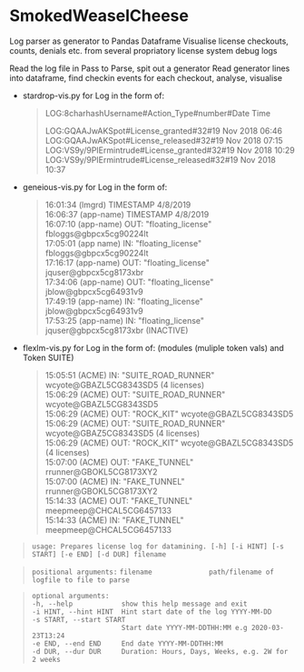 # SmokedWeaselCheese
Log parser as generator to Pandas Dataframe
Visualise license checkouts, counts, denials etc. from several propriatory license system debug logs

Read the log file in Pass  to Parse, spit out a generator
Read generator lines into dataframe, find checkin events for each checkout, analyse, visualise

* stardrop-vis.py for Log in the form of: 

  > LOG:8charhashUsername#Action_Type#number#Date Time
  >
  > LOG:GQAAJwAKSpot#License_granted#32#19 Nov 2018 06:46  
  > LOG:GQAAJwAKSpot#License_released#32#19 Nov 2018 07:15  
  > LOG:VS9y/9PIErmintrude#License_granted#32#19 Nov 2018 10:29  
  > LOG:VS9y/9PIErmintrude#License_released#32#19 Nov 2018 10:37  

* geneious-vis.py for Log in the form of:

  > 16:01:34 (lmgrd) TIMESTAMP 4/8/2019  
  > 16:06:37 (app-name) TIMESTAMP 4/8/2019  
  > 16:07:10 (app-name) OUT: "floating_license" fbloggs@gbpcx5cg90224lt  
  > 17:05:01 (app name) IN: "floating_license" fbloggs@gbpcx5cg90224lt  
  > 17:16:17 (app-name) OUT: "floating_license" jquser@gbpcx5cg8173xbr  
  > 17:34:06 (app-name) OUT: "floating_license" jblow@gbpcx5cg64931v9  
  > 17:49:19 (app-name) IN: "floating_license" jblow@gbpcx5cg64931v9  
  > 17:53:25 (app-name) IN: "floating_license" jquser@gbpcx5cg8173xbr  (INACTIVE)  
  
* flexlm-vis.py for Log in the form of: (modules (muliple token vals) and Token SUITE)

  > 15:05:51 (ACME) IN: "SUITE_ROAD_RUNNER" wcyote@GBAZL5CG8343SD5  (4 licenses)  
  > 15:06:29 (ACME) OUT: "SUITE_ROAD_RUNNER" wcyote@GBAZL5CG8343SD5  
  > 15:06:29 (ACME) OUT: "ROCK_KIT" wcyote@GBAZL5CG8343SD5  
  > 15:06:29 (ACME) OUT: "SUITE_ROAD_RUNNER" wcyote@GBAZ5CG8343SD5  (4 licenses)  
  > 15:06:29 (ACME) OUT: "ROCK_KIT" wcyote@GBAZL5CG8343SD5  (4 licenses)  
  > 15:07:00 (ACME) OUT: "FAKE_TUNNEL" rrunner@GBOKL5CG8173XY2  
  > 15:07:00 (ACME) IN: "FAKE_TUNNEL" rrunner@GBOKL5CG8173XY2  
  > 15:14:33 (ACME) OUT: "FAKE_TUNNEL" meepmeep@CHCAL5CG6457133  
  > 15:14:33 (ACME) IN: "FAKE_TUNNEL" meepmeep@CHCAL5CG6457133  


> `usage: Prepares license log for datamining. [-h] [-i HINT] [-s START] [-e END] [-d DUR] filename`  

> `positional arguments:`
> `filename              path/filename of logfile to file to parse`  

> `optional arguments:`  
>  `-h, --help            show this help message and exit`  
>  `-i HINT, --hint HINT  Hint start date of the log YYYY-MM-DD`  
>  `-s START, --start START`  
>  `                      Start date YYYY-MM-DDTHH:MM e.g 2020-03-23T13:24`  
>  `-e END, --end END     End date YYYY-MM-DDTHH:MM`  
>  `-d DUR, --dur DUR     Duration: Hours, Days, Weeks, e.g. 2W for 2 weeks`  


